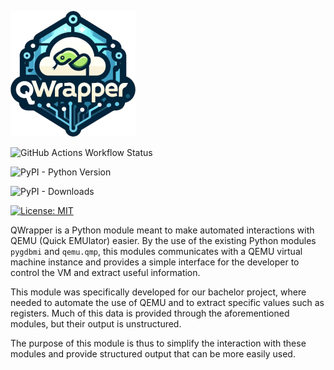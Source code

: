 ![QWrapper logo](logo.png)






![GitHub Actions Workflow Status](https://img.shields.io/github/actions/workflow/status/ddybing/qwrapper/pypi-publish.yml)

![PyPI - Python Version](https://img.shields.io/pypi/pyversions/qwrapper)

![PyPI - Downloads](https://img.shields.io/pypi/dm/qwrapper)

[![License: MIT](https://img.shields.io/badge/License-MIT-yellow.svg)](https://opensource.org/licenses/MIT)



QWrapper is a Python module meant to make automated interactions with QEMU (Quick EMUlator) easier. By the use of the existing Python modules `pygdbmi` and `qemu.qmp`, this modules communicates with a QEMU virtual machine instance and provides a simple interface for the developer to control the VM and extract useful information. 

This module was specifically developed for our bachelor project, where needed to automate the use of QEMU and to extract specific values such as registers. Much of this data is provided through the aforementioned modules, but their output is unstructured.

The purpose of this module is thus to simplify the interaction with these modules and provide structured output that can be more easily used.

